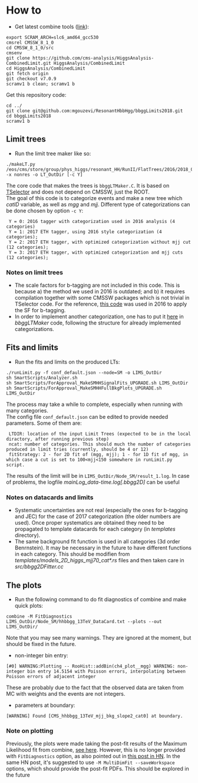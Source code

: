 # How to

* Get latest combine tools ([link](https://cms-hcomb.gitbooks.io/combine/content/part1/#for-end-users-that-dont-need-to-commit-or-do-any-development)):

```
export SCRAM_ARCH=slc6_amd64_gcc530
cmsrel CMSSW_8_1_0
cd CMSSW_8_1_0/src 
cmsenv
git clone https://github.com/cms-analysis/HiggsAnalysis-CombinedLimit.git HiggsAnalysis/CombinedLimit
cd HiggsAnalysis/CombinedLimit
git fetch origin
git checkout v7.0.9
scramv1 b clean; scramv1 b
```
Get this repository code:
```
cd ../
git clone git@github.com:mgouzevi/ResonantHbbHgg/bbggLimits2018.git
cd bbggLimits2018
scramv1 b
```

## Limit trees

* Run the limit tree maker like so:

```
./makeLT.py /eos/cms/store/group/phys_higgs/resonant_HH/RunII/FlatTrees/2016/2018_05_04_HHTaggerETH/ -x nonres -o LT_OutDir [-c Y]
```

The core code that makes the trees is `bbggLTMaker.C`. It is based on
[TSelector](https://root.cern.ch/developing-tselector) and does not depend on CMSSW, just
the ROOT.  
The goal of this code is to categorize events and make a new tree which *catID* variable,
as well as *mgg* and *mjj*. Different type of categorizations can be done chosen by option `-c Y`:  
```
 Y = 0: 2016 tagger with categorization used in 2016 analysis (4 categories)
 Y = 1: 2017 ETH tagger, using 2016 style categorization (4 categories);
 Y = 2: 2017 ETH tagger, with optimized categorization without mjj cut (12 categories);
 Y = 3: 2017 ETH tagger, with optimized categorization and mjj cuts (12 categories);
```


### Notes on limit trees
* The scale factors for b-tagging are not included in this code. This is because a) the
  method we used in 2016 is outdated; and b) it requires compilation together with some
  CMSSW packages which is not trivial in TSelector code. For the reference,
  [this code](https://github.com/ResonantHbbHgg/bbggLimits/blob/edda480b80455c3d14f644629e5faaa5997cc9f0/src/bbggLTMaker.cc#L278-L340)
  was used in 2016 to apply the SF for b-tagging.
* In order to implement another categorization, one has to put it
  [here](https://github.com/ResonantHbbHgg/bbggLimits2018/blob/f031e57c6e938be983b006fc1f81a01ec53ea61a/bbggLTMaker.C#L268)
  in _bbggLTMaker_ code, following the structure for already implemented categorizations.

## Fits and limits
* Run the fits and limits on the produced LTs:

```
./runLimit.py -f conf_default.json --node=SM -o LIMS_OutDir
sh SmartScripts/Analyzer.sh
sh SmartScripts/ForApproval_MakeSMHHSignalFits_UPGRADE.sh LIMS_OutDir
sh SmartScripts/ForApproval_MakeSMHHFullBkgPlots_UPGRADE.sh LIMS_OutDir
```  
The process may take a while to complete, especially when running with many categories.  
The config file `conf_default.json` can be edited to provide needed parameters. Some of them are:  
```
 LTDIR: location of the input Limit Trees (expected to be in the local diractory, after running previous step)
 ncat: number of categories. This should much the number of categories produced in limit tries (currently, should be 4 or 12)
 fitStrategy: 2 - for 2D fit of (mgg, mjj); 1 - for 1D fit of mgg, in which case a cut is set to 100<mjj<150 somewhere in runLimit.py script.
```

The results of the limit will be in `LIMS_OutDir/Node_SM/result_1.log`. In case of problems,
the logfile _mainLog_data-time.log[.bbgg2D]_ can be useful


### Notes on datacards and limits

* Systematic uncertainties are not real (especially the ones for b-tagging and JEC) for
  the case of 2017 categorization (the older numbers are used). Once proper systematics
  are obtained they need to be propagated to template datacards for each category (in
  _templates_ directory).
* The same background fit function is used in all categories (3d order Benrnstein). It may
  be necessary in the future to have different functions in each category. This should be
  modifien from _templates/models_2D_higgs_mjj70_cat*.rs_ files and then taken care in
  _src/bbgg2DFitter.cc_
  


## The plots 

* Run the following command to do fit diagnostics of combine and make quick plots:
``` 
combine -M FitDiagnostics LIMS_OutDir/Node_SM/hhbbgg_13TeV_DataCard.txt --plots --out LIMS_OutDir/
```  
Note that you may see many warnings. They are ignored at the moment, but should be fixed in the future.

* non-integer bin entry:  
```
[#0] WARNING:Plotting -- RooHist::addBin(ch4_plot__mgg) WARNING: non-integer bin entry 14.5154 with Poisson errors, interpolating between Poisson errors of adjacent integer
```  
These are probably due to the fact that the observed data are taken from MC with weights and the events are not integers. 
* parameters at boundary:  
```
[WARNING] Found [CMS_hhbbgg_13TeV_mjj_bkg_slope2_cat0] at boundary.
```

### Note on plotting
Previously, the plots were made taking the post-fit results of the Maximum Likelihood fit
from combine,
[see here](https://github.com/ResonantHbbHgg/bbggLimits/blob/72ae0c5d502ac4e8554ed0161c7aa345b84f5ec3/scripts/MakeSMHHFullBkgPlots.sh#L11). However,
this is no longer provided with `FitDiagnostics` option, as also pointed out in
[this post in HN](https://hypernews.cern.ch/HyperNews/CMS/get/higgs-combination/1223.html). In the same HN post, it's suggested to use 
`-M MultiDimFit --saveWorkspace` options, which should provide the post-fit PDFs. This should be explored in the future



